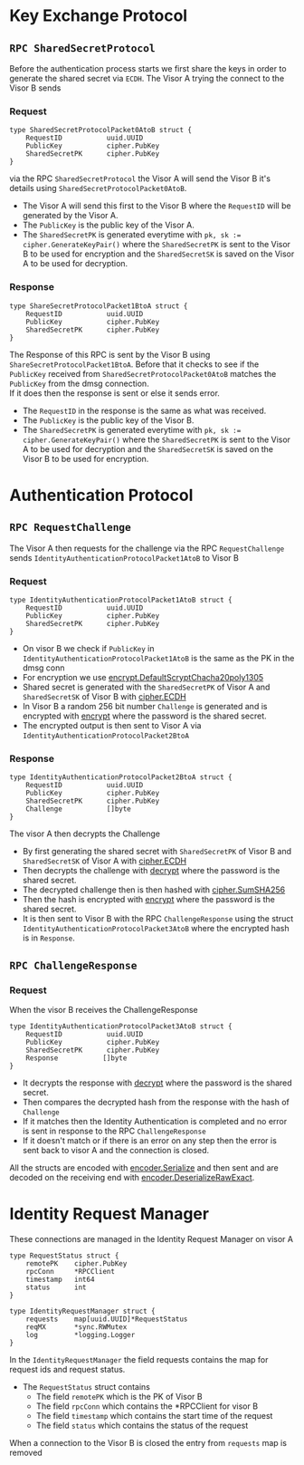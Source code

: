 # Key Exchange Protocol

## `RPC SharedSecretProtocol`
Before the authentication process starts we first share the keys in order to generate the shared secret via `ECDH`.
The Visor A trying the connect to the Visor B sends
### Request
```
type SharedSecretProtocolPacket0AtoB struct {
    RequestID           uuid.UUID
    PublicKey           cipher.PubKey
    SharedSecretPK      cipher.PubKey
}
```

via the RPC `SharedSecretProtocol` the Visor A will send the Visor B it's details using `SharedSecretProtocolPacket0AtoB`.
- The Visor A will send this first to the Visor B where the `RequestID` will be generated by the Visor A.
- The `PublicKey` is the public key of the Visor A.
- The `SharedSecretPK` is generated everytime with `pk, sk := cipher.GenerateKeyPair()` where the `SharedSecretPK` is sent to the Visor B to be used for encryption and the `SharedSecretSK` is saved on the Visor A to be used for decryption.

### Response
```
type ShareSecretProtocolPacket1BtoA struct {
    RequestID           uuid.UUID
    PublicKey           cipher.PubKey
    SharedSecretPK      cipher.PubKey
}
```
The Response of this RPC is sent by the Visor B using `ShareSecretProtocolPacket1BtoA`. Before that it checks to see if the `PublicKey` received from `SharedSecretProtocolPacket0AtoB` matches the `PublicKey` from the dmsg connection.<br>
If it does then the response is sent or else it sends error.
- The `RequestID` in the response is the same as what was received.
- The `PublicKey` is the public key of the Visor B.
- The `SharedSecretPK` is generated everytime with `pk, sk := cipher.GenerateKeyPair()` where the `SharedSecretPK` is sent to the Visor A to be used for decryption and the `SharedSecretSK` is saved on the Visor B to be used for encryption.

# Authentication Protocol

## `RPC RequestChallenge`

The Visor A then requests for the challenge via the RPC `RequestChallenge` sends `IdentityAuthenticationProtocolPacket1AtoB` to Visor B
### Request
```
type IdentityAuthenticationProtocolPacket1AtoB struct {
    RequestID           uuid.UUID
    PublicKey           cipher.PubKey
    SharedSecretPK      cipher.PubKey
}
```
- On visor B we check if `PublicKey` in `IdentityAuthenticationProtocolPacket1AtoB` is the same as the PK in the dmsg conn
- For encryption we use [encrypt.DefaultScryptChacha20poly1305](https://github.com/skycoin/skycoin/blob/v0.27.1/src/cipher/encrypt/scrypt_chacha20poly1305.go#L47)
- Shared secret is generated with the `SharedSecretPK` of Visor A and `SharedSecretSK` of Visor B with [cipher.ECDH](https://github.com/skycoin/skycoin/blob/v0.27.1/src/cipher/crypto.go#L282)
- In Visor B a random 256 bit number `Challenge` is generated and is encrypted with [encrypt](https://github.com/skycoin/skycoin/blob/v0.27.1/src/cipher/encrypt/scrypt_chacha20poly1305.go#L77) where the password is the shared secret.
- The encrypted output is then sent to Visor A via `IdentityAuthenticationProtocolPacket2BtoA`

### Response
```
type IdentityAuthenticationProtocolPacket2BtoA struct {
    RequestID           uuid.UUID
    PublicKey           cipher.PubKey
    SharedSecretPK      cipher.PubKey
    Challenge           []byte
}
```
The visor A then decrypts the Challenge
- By first generating the shared secret with `SharedSecretPK` of Visor B and `SharedSecretSK` of Visor A with [cipher.ECDH](https://github.com/skycoin/skycoin/blob/v0.27.1/src/cipher/crypto.go#L282)
- Then decrypts the challenge with [decrypt](https://github.com/skycoin/skycoin/blob/v0.27.1/src/cipher/encrypt/scrypt_chacha20poly1305.go#L134) where the password is the shared secret.
- The decrypted challenge then is then hashed with [cipher.SumSHA256](https://github.com/skycoin/skycoin/blob/v0.27.1/src/cipher/hash.go#L158)
- Then the hash is encrypted with [encrypt](https://github.com/skycoin/skycoin/blob/v0.27.1/src/cipher/encrypt/scrypt_chacha20poly1305.go#L77) where the password is the shared secret.
- It is then sent to Visor B with the RPC `ChallengeResponse` using the struct `IdentityAuthenticationProtocolPacket3AtoB` where the encrypted hash is in `Response`.

## `RPC ChallengeResponse`

### Request

When the visor B receives the ChallengeResponse
```
type IdentityAuthenticationProtocolPacket3AtoB struct {
    RequestID           uuid.UUID
    PublicKey           cipher.PubKey
    SharedSecretPK      cipher.PubKey
    Response           []byte
}
```
- It decrypts the response with [decrypt](https://github.com/skycoin/skycoin/blob/v0.27.1/src/cipher/encrypt/scrypt_chacha20poly1305.go#L134) where the password is the shared secret.
- Then compares the decrypted hash from the response with the hash of `Challenge`
- If it matches then the Identity Authentication is completed and no error is sent in response to the RPC `ChallengeResponse`
- If it doesn't match or if there is an error on any step then the error is sent back to visor A and the connection is closed.

All the structs are encoded with [encoder.Serialize](https://github.com/skycoin/skycoin/blob/v0.27.1/src/cipher/encoder/encoder.go#L290) and then sent and are decoded on the receiving end with [encoder.DeserializeRawExact](https://github.com/skycoin/skycoin/blob/v0.27.1/src/cipher/encoder/encoder.go#L249).

# Identity Request Manager

These connections are managed in the Identity Request Manager on visor A
```
type RequestStatus struct {
    remotePK    cipher.PubKey
	rpcConn     *RPCClient
	timestamp   int64
    status      int
}

type IdentityRequestManager struct {
	requests    map[uuid.UUID]*RequestStatus
	reqMX       *sync.RWMutex
	log         *logging.Logger
}
```
In the `IdentityRequestManager` the field requests contains the map for request ids and request status.
- The `RequestStatus` struct contains 
    - The field `remotePK` which is the PK of Visor B
    - The field `rpcConn` which contains the *RPCClient for visor B
    - The field `timestamp` which contains the start time of the request
    - The field `status` which contains the status of the request

When a connection to the Visor B is closed the entry from `requests` map is removed